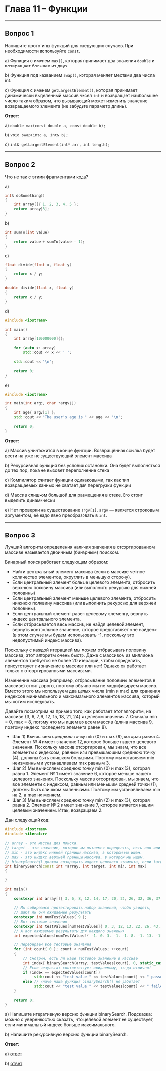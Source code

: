 # Глава 11 – Функции

___

## Вопрос 1

Напишите прототипы функций для следующих случаев. При необходимости используйте `const`.

a) Функция с именем `max()`, которая принимает два значения `double` и возвращает большее из двух.

b) Функция под названием `swap()`, которая меняет местами два числа int.

c) Функция с именем `getLargestElement()`, которая принимает динамически выделенный массив чисел `int` и возвращает наибольшее число таким образом, что вызывающий может изменить значение возвращаемого элемента (не забудьте параметр длины).

__Ответ:__

a) `double max(const double a, const double b);`

b) `void swap(int& a, int& b);`

c) `int& getLargestElement(int* arr, int length);`
___

## Вопрос 2

Что не так с этими фрагментами кода?

a)

```cpp
int& doSomething()
{
    int array[]{ 1, 2, 3, 4, 5 };
    return array[3];
}
```

b)

```cpp
int sumTo(int value)
{
    return value + sumTo(value - 1);
}
```

c)

```cpp
float divide(float x, float y)
{
    return x / y;
}
 
double divide(float x, float y)
{
    return x / y;
}
```

d)

```cpp
#include <iostream>
 
int main()
{
    int array[100000000]{};
 
    for (auto x: array)
        std::cout << x << ' ';
 
    std::cout << '\n';
 
    return 0;
}
```

e)

```cpp
#include <iostream>
 
int main(int argc, char *argv[])
{
    int age{ argv[1] };
    std::cout << "The user's age is " << age << '\n';
 
    return 0;
}
```

__Ответ:__

a) Массив уничтожится в конце функции. Возвращённая ссылка будет вести на уже не существующий элемент массива

b) Рекурсивная функция без условия остановки. Она будет выполняться до тех пор, пока не вызовет переполнение стека

c) Компилятор считает функции одинаковыми, так как тип возвращаемых данных не хватает для перегрузки функции

d) Массив слишком большой для размещения в стеке. Его стоит выделить динамически

e) Нет проверки на существование `argv[1]`. `argv` — является строковым аргументом, её надо явно преобразовать в `int`.
___

## Вопрос 3

Лучший алгоритм определения наличия значения в отсортированном массиве называется двоичным (бинарным) поиском.

Бинарный поиск работает следующим образом:

* Найти центральный элемент массива (если в массиве четное количество элементов, округлить в меньшую сторону).
* Если центральный элемент больше целевого элемента, отбросить верхнюю половину массива (или выполнить рекурсию для нижней половины)
* Если центральный элемент меньше целевого элемента, отбросить нижнюю половину массива (или выполнить рекурсию для верхней половины).
* Если центральный элемент равен целевому элементу, вернуть индекс центрального элемента.
* Если отбрасывается весь массив, не найдя целевой элемент, вернуть контрольное значение, которое представляет «не найден» (в этом случае мы будем использовать -1, поскольку это недопустимый индекс массива).

Поскольку с каждой итерацией мы можем отбрасывать половину массива, этот алгоритм очень быстр. Даже с массивом из миллиона элементов требуется не более 20 итераций, чтобы определить, присутствует ли значение в массиве или нет! Однако он работает только с отсортированными массивами.

Изменение массива (например, отбрасывание половины элементов в массиве) стоит дорого, поэтому обычно мы не модифицируем массив. Вместо этого мы используем два целых числа (min и max) для хранения индексов минимального и максимального элементов массива, который мы хотим исследовать.

Давайте посмотрим на пример того, как работает этот алгоритм, на массиве {3, 6, 7, 9, 12, 15, 18, 21, 24} и целевом значении 7. Сначала min = 0, max = 8, потому что мы ищем во всем массив (длина массива 9, поэтому индекс последнего элемента равен 8).

* Шаг 1) Вычисляем среднюю точку min (0) и max (8), которая равна 4. Элемент № 4 имеет значение 12, которое больше нашего целевого значения. Поскольку массив отсортирован, мы знаем, что все элементы с индексом, равным или превышающим среднюю точку (4), должны быть слишком большими. Поэтому мы оставляем min неизменным и устанавливаем max равным 3.
* Шаг 2) Мы вычисляем среднюю точку min (0) и max (3), которая равна 1. Элемент № 1 имеет значение 6, которое меньше нашего целевого значения. Поскольку массив отсортирован, мы знаем, что все элементы с индексом, равным или меньшим средней точки (1), должны быть слишком маленькими. Поэтому мы устанавливаем min на 2, а max не меняем.
* Шаг 3) Мы вычисляем среднюю точку min (2) и max (3), которая равна 2. Элемент № 2 имеет значение 7, которое является нашим целевым значением. Итак, возвращаем 2.

Дан следующий код:

```cpp
#include <iostream>
#include <iterator>
 
// array - это массив для поиска.
// target - это значение, которое мы пытаемся определить, есть оно или нет.
// min - это индекс нижней границы массива, в котором мы ищем.
// max - это индекс верхней границы массива, в котором мы ищем.
// binarySearch() должна возвращать индекс целевого элемента, если target найден, иначе -1
int binarySearch(const int *array, int target, int min, int max)
{
 
}
 
int main()
{
    constexpr int array[]{ 3, 6, 8, 12, 14, 17, 20, 21, 26, 32, 36, 37, 42, 44, 48 };
 
    // Мы собираемся протестировать набор значений, чтобы увидеть,
    // дают ли они ожидаемые результаты
    constexpr int numTestValues{ 9 };
    // Вот тестовые значения
    constexpr int testValues[numTestValues]{ 0, 3, 12, 13, 22, 26, 43, 44, 49 };
    // А вот ожидаемые результаты для каждого значения
    int expectedValues[numTestValues]{ -1, 0, 3, -1, -1, 8, -1, 13, -1 };
 
    // Перебираем все тестовые значения
    for (int count{ 0 }; count < numTestValues; ++count)
    {
        // Смотрим, есть ли наше тестовое значение в массиве
        int index{ binarySearch(array, testValues[count], 0, static_cast<int>(std::size(array)) - 1) };
        // Если результат соответствует ожидаемому, тогда отлично!
        if (index == expectedValues[count])
             std::cout << "test value " << testValues[count] << " passed!\n";
        else // иначе наша функция binarySearch() не работает
             std::cout << "test value " << testValues[count] << " failed.  There's something wrong with your code!\n";
    }
 
    return 0;
}
```

a) Напишите итеративную версию функции binarySearch.
Подсказка: можно с уверенностью сказать, что целевой элемент не существует, если минимальный индекс больше максимального.

b) Напишите рекурсивную версию функции binarySearch.

__Ответ:__

a) [ответ](вопрос_3/вопрос_3.cpp)

b) [ответ](вопрос_3b/вопрос_3b.cpp)
